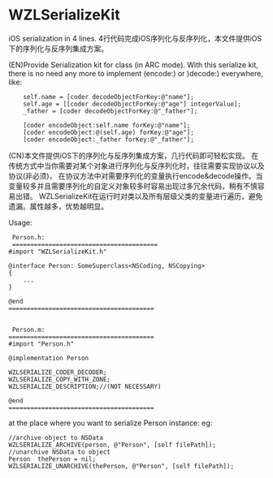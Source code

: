 # WZLSerializeKit
iOS serialization in 4 lines. 4行代码完成iOS序列化与反序列化，本文件提供iOS下的序列化与反序列集成方案。

 (EN)Provide Serialization kit for class (in ARC mode). With this serialize kit, there is no need any more
   to implement (encode:) or )decode:) everywhere, like:
  
        self.name = [coder decodeObjectForKey:@"name"];
        self.age = [[coder decodeObjectForKey:@"age"] integerValue];
        _father = [coder decodeObjectForKey:@"_father"];
 
        [coder encodeObject:self.name forKey:@"name"];
        [coder encodeObject:@(self.age) forKey:@"age"];
        [coder encodeObject:_father forKey:@"_father"];
    
 (CN)本文件提供iOS下的序列化与反序列集成方案，几行代码即可轻松实现。
在传统方式中当你需要对某个对象进行序列化与反序列化时，往往需要实现<NSCoding>协议以及<NSCopying>协议(非必须)，
在协议方法中对需要序列化的变量执行encode&decode操作。当变量较多并且需要序列化的自定义对象较多时容易出现过多冗余代码，稍有不慎容易出错。
 WZLSerializeKit在运行时对类以及所有层级父类的变量进行遍历，避免遗漏。属性越多，优势越明显。
  
  Usage:
  
     Person.h:
     ========================================
  	#import "WZLSerializeKit.h"
  
  	@interface Person: SomeSuperclass<NSCoding, NSCopying>
  	{
  		...
  	}
  
  	@end
    ========================================
  
  
  	 Person.m:
    ========================================
  	#import "Person.h"
  
  	@implementation Person
  
    WZLSERIALIZE_CODER_DECODER;
    WZLSERIALIZE_COPY_WITH_ZONE;
    WZLSERIALIZE_DESCRIPTION;//(NOT NECESSARY)
  
  	@end
    ========================================
  
  
at the place where you want to serialize Person instance:
eg:

    //archive object to NSData
    WZLSERIALIZE_ARCHIVE(person, @"Person", [self filePath]);
    //unarchive NSData to object
    Person  thePerson = nil;
    WZLSERIALIZE_UNARCHIVE(thePerson, @"Person", [self filePath]);
